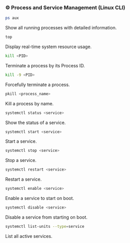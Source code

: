 ### ⚙️ Process and Service Management (Linux CLI)

```bash
ps aux
```
Show all running processes with detailed information.

```bash
top
```
Display real-time system resource usage.

```bash
kill <PID>
```
Terminate a process by its Process ID.

```bash
kill -9 <PID>
```
Forcefully terminate a process.

```bash
pkill <process_name>
```
Kill a process by name.


```bash
systemctl status <service>
```
Show the status of a service.

```bash
systemctl start <service>
```
Start a service.

```bash
systemctl stop <service>
```
Stop a service.

```bash
systemctl restart <service>
```
Restart a service.

```bash
systemctl enable <service>
```
Enable a service to start on boot.

```bash
systemctl disable <service>
```
Disable a service from starting on boot.

```bash
systemctl list-units --type=service
```
List all active services.
